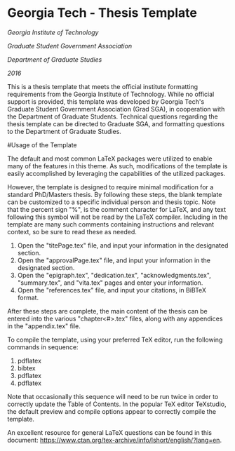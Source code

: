# Georgia Tech - Thesis Template

*Georgia Institute of Technology*

*Graduate Student Government Association*

*Department of Graduate Studies*

*2016*

This is a thesis template that meets the official institute formatting requirements from the Georgia Institute of Technology.
While no official support is provided, this template was developed by Georgia Tech's Graduate Student Government Association (Grad SGA),
in cooperation with the Department of Graduate Students. Technical questions regarding the thesis template can be directed
to Graduate SGA, and formatting questions to the Department of Graduate Studies.

#Usage of the Template

The default and most common LaTeX packages were utilized to enable many of the features in this theme.
As such, modifications of the template is easily accomplished by leveraging the capabilities of the utilized packages.

However, the template is designed to require minimal modification for a standard PhD/Masters thesis.
By following these steps, the blank template can be customized to a specific individual person and thesis topic.
Note that the percent sign "%", is the comment character for LaTeX, and any text following this symbol will
not be read by the LaTeX compiler. Including in the template are many such comments containing
instructions and relevant context, so be sure to read these as needed.

1. Open the "titePage.tex" file, and input your information in the designated section.
2. Open the "approvalPage.tex" file, and input your information in the designated section.
3. Open the "epigraph.tex", "dedication.tex", "acknowledgments.tex", "summary.tex", and "vita.tex" pages and enter your information.
4. Open the "references.tex" file, and input your citations, in BiBTeX format.

After these steps are complete, the main content of the thesis can be entered into the various "chapter<#>.tex" files, along with any appendices in the "appendix.tex" file.

To compile the template, using your preferred TeX editor, run the following commands in sequence:

1. pdflatex
2. bibtex
3. pdflatex
4. pdflatex

Note that occasionally this sequence will need to be run twice in order to correctly update the Table of Contents.
In the popular TeX editor TeXstudio, the default preview and compile options appear to correctly compile the template.

An excellent resource for general LaTeX questions can be found in this document: https://www.ctan.org/tex-archive/info/lshort/english/?lang=en.
